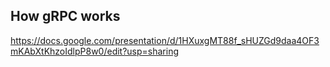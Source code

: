 ## How gRPC works

https://docs.google.com/presentation/d/1HXuxgMT88f_sHUZGd9daa4OF3mKAbXtKhzoIdlpP8w0/edit?usp=sharing
